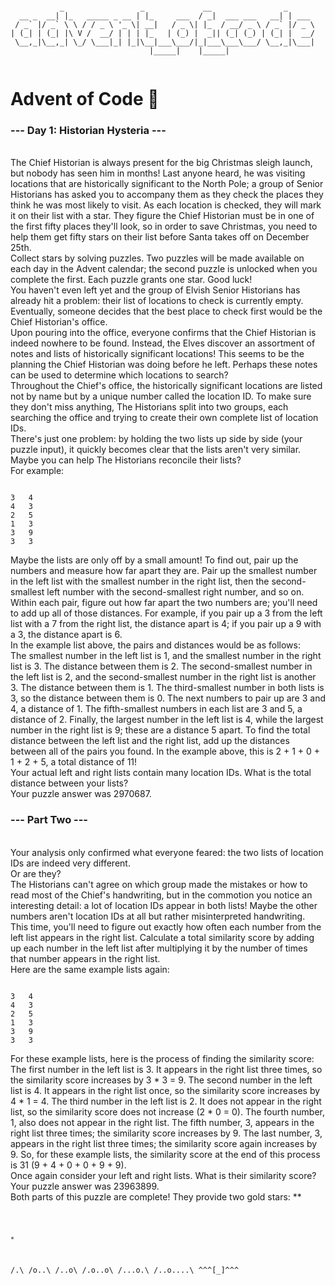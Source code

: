 <pre class="notranslate"><code>  
           _                 _             __                _      
  __ _  __| |_   _____ _ __ | |_     ___  / _|  ___ ___   __| | ___ 
 / _` |/ _` \ \ / / _ \ '_ \| __|   / _ \| |_  / __/ _ \ / _` |/ _ \
| (_| | (_| |\ V /  __/ | | | |_   | (_) |  _|| (_| (_) | (_| |  __/
 \__,_|\__,_| \_/ \___|_| |_|\__|___\___/|_|___\___\___/ \__,_|\___|
                               |_____|    |_____| 

</code></pre>

<h1> Advent of Code 🎄</h1>

<h3>--- Day 1: Historian Hysteria ---</h3>
<br>
The Chief Historian is always present for the big Christmas sleigh launch, but nobody has seen him in months! Last anyone heard, he was visiting locations that are historically significant to the North Pole; a group of Senior Historians has asked you to accompany them as they check the places they think he was most likely to visit.
<be>
As each location is checked, they will mark it on their list with a star. They figure the Chief Historian must be in one of the first fifty places they'll look, so in order to save Christmas, you need to help them get fifty stars on their list before Santa takes off on December 25th.
<br>
Collect stars by solving puzzles. Two puzzles will be made available on each day in the Advent calendar; the second puzzle is unlocked when you complete the first. Each puzzle grants one star. Good luck!
<br>
You haven't even left yet and the group of Elvish Senior Historians has already hit a problem: their list of locations to check is currently empty. Eventually, someone decides that the best place to check first would be the Chief Historian's office.
<br>
Upon pouring into the office, everyone confirms that the Chief Historian is indeed nowhere to be found. Instead, the Elves discover an assortment of notes and lists of historically significant locations! This seems to be the planning the Chief Historian was doing before he left. Perhaps these notes can be used to determine which locations to search?
<br>
Throughout the Chief's office, the historically significant locations are listed not by name but by a unique number called the location ID. To make sure they don't miss anything, The Historians split into two groups, each searching the office and trying to create their own complete list of location IDs.
<br>
There's just one problem: by holding the two lists up side by side (your puzzle input), it quickly becomes clear that the lists aren't very similar. Maybe you can help The Historians reconcile their lists?
<br>
For example:
<pre class="notranslate"><code>  
3   4
4   3
2   5
1   3
3   9
3   3
</code></pre> 
Maybe the lists are only off by a small amount! To find out, pair up the numbers and measure how far apart they are. Pair up the smallest number in the left list with the smallest number in the right list, then the second-smallest left number with the second-smallest right number, and so on.
<br>
Within each pair, figure out how far apart the two numbers are; you'll need to add up all of those distances. For example, if you pair up a 3 from the left list with a 7 from the right list, the distance apart is 4; if you pair up a 9 with a 3, the distance apart is 6.
<br>
In the example list above, the pairs and distances would be as follows:
<br>
The smallest number in the left list is 1, and the smallest number in the right list is 3. The distance between them is 2.
The second-smallest number in the left list is 2, and the second-smallest number in the right list is another 3. The distance between them is 1.
The third-smallest number in both lists is 3, so the distance between them is 0.
The next numbers to pair up are 3 and 4, a distance of 1.
The fifth-smallest numbers in each list are 3 and 5, a distance of 2.
Finally, the largest number in the left list is 4, while the largest number in the right list is 9; these are a distance 5 apart.
To find the total distance between the left list and the right list, add up the distances between all of the pairs you found. In the example above, this is 2 + 1 + 0 + 1 + 2 + 5, a total distance of 11!
<br>
Your actual left and right lists contain many location IDs. What is the total distance between your lists?
<br>
Your puzzle answer was 2970687.
<br>
<h3>
--- Part Two ---</h3>
<br>
Your analysis only confirmed what everyone feared: the two lists of location IDs are indeed very different.
<br>
Or are they?
<br>
The Historians can't agree on which group made the mistakes or how to read most of the Chief's handwriting, but in the commotion you notice an interesting detail: a lot of location IDs appear in both lists! Maybe the other numbers aren't location IDs at all but rather misinterpreted handwriting.
<br>
This time, you'll need to figure out exactly how often each number from the left list appears in the right list. Calculate a total similarity score by adding up each number in the left list after multiplying it by the number of times that number appears in the right list.
<br>
Here are the same example lists again:
<pre class="notranslate"><code>  
3   4
4   3
2   5
1   3
3   9
3   3
</code></pre>
For these example lists, here is the process of finding the similarity score:
<br>
The first number in the left list is 3. It appears in the right list three times, so the similarity score increases by 3 * 3 = 9.
The second number in the left list is 4. It appears in the right list once, so the similarity score increases by 4 * 1 = 4.
The third number in the left list is 2. It does not appear in the right list, so the similarity score does not increase (2 * 0 = 0).
The fourth number, 1, also does not appear in the right list.
The fifth number, 3, appears in the right list three times; the similarity score increases by 9.
The last number, 3, appears in the right list three times; the similarity score again increases by 9.
So, for these example lists, the similarity score at the end of this process is 31 (9 + 4 + 0 + 0 + 9 + 9).
<br>
Once again consider your left and right lists. What is their similarity score?
<br>
Your puzzle answer was 23963899.
<br>
Both parts of this puzzle are complete! They provide two gold stars: **
<br>
<pre class="notranslate"><code>  
           
    *
   /.\\
  /o..\\
  /..o\\
 /.o..o\\
 /...o.\\
/..o....\\
^^^[_]^^^
           
</code></pre>
